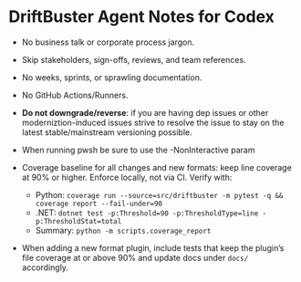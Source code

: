 # DriftBuster Agent Notes for Codex
- No business talk or corporate process jargon.
- Skip stakeholders, sign-offs, reviews, and team references.
- No weeks, sprints, or sprawling documentation.
- No GitHub Actions/Runners.
- **Do not downgrade/reverse**: if you are having dep issues or other moderniztion-induced issues strive to resolve the issue to stay on the latest stable/mainstream versioning possible.
- When running pwsh be sure to use the -NonInteractive param
- Coverage baseline for all changes and new formats: keep line coverage at
  90% or higher. Enforce locally, not via CI. Verify with:
  - Python: `coverage run --source=src/driftbuster -m pytest -q && coverage report --fail-under=90`
  - .NET: `dotnet test -p:Threshold=90 -p:ThresholdType=line -p:ThresholdStat=total`
  - Summary: `python -m scripts.coverage_report`

- When adding a new format plugin, include tests that keep the plugin’s file
  coverage at or above 90% and update docs under `docs/` accordingly.
